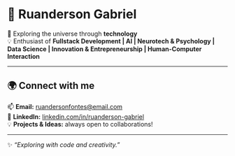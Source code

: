 # 🌌 Ruanderson Gabriel  

🚀 Exploring the universe through **technology**  
💡 Enthusiast of **Fullstack Development | AI | Neurotech & Psychology | Data Science | Innovation & Entrepreneurship | Human-Computer Interaction**  

---

## 🌍 Connect with me  

📫 **Email:** [ruandersonfontes@email.com](mailto:ruandersonfontes@email.com)  
💼 **LinkedIn:** [linkedin.com/in/ruanderson-gabriel](https://www.linkedin.com/in/ruanderson-gabriel-033ab6197)  
💡 **Projects & Ideas:** always open to collaborations!  

---

✨ *“Exploring with code and creativity.”*  
